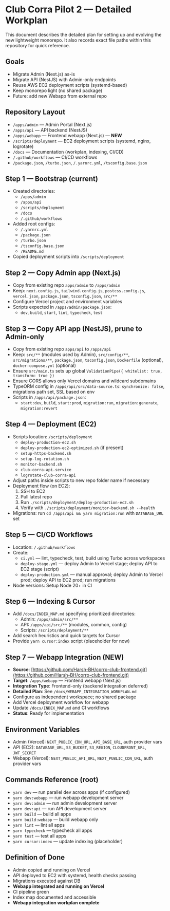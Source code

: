 # Club Corra Pilot 2 — Detailed Workplan

This document describes the detailed plan for setting up and evolving the new lightweight monorepo. It also records exact file paths within this repository for quick reference.

## Goals
- Migrate Admin (Next.js) as-is
- Migrate API (NestJS) with Admin-only endpoints
- Reuse AWS EC2 deployment scripts (systemd-based)
- Keep monorepo light (no shared package)
- Future: add new Webapp from external repo

## Repository Layout
- `/apps/admin` — Admin Portal (Next.js)
- `/apps/api` — API backend (NestJS)
- `/apps/webapp` — Frontend webapp (Next.js) — **NEW**
- `/scripts/deployment` — EC2 deployment scripts (systemd, nginx, logrotate)
- `/docs` — Documentation (workplan, indexing, CI/CD)
- `/.github/workflows` — CI/CD workflows
- `/package.json`, `/turbo.json`, `/.yarnrc.yml`, `/tsconfig.base.json`

## Step 1 — Bootstrap (current)
- Created directories:
  - `/apps/admin`
  - `/apps/api`
  - `/scripts/deployment`
  - `/docs`
  - `/.github/workflows`
- Added root configs:
  - `/.yarnrc.yml`
  - `/package.json`
  - `/turbo.json`
  - `/tsconfig.base.json`
  - `/README.md`
- Copied deployment scripts into `/scripts/deployment`

## Step 2 — Copy Admin app (Next.js)
- Copy from existing repo `apps/admin` to `/apps/admin`
- Keep: `next.config.js`, `tailwind.config.js`, `postcss.config.js`, `vercel.json`, `package.json`, `tsconfig.json`, `src/**`
- Configure Vercel project and environment variables
- Scripts expected in `/apps/admin/package.json`:
  - `dev`, `build`, `start`, `lint`, `typecheck`, `test`

## Step 3 — Copy API app (NestJS), prune to Admin-only
- Copy from existing repo `apps/api` to `/apps/api`
- Keep: `src/**` (modules used by Admin), `src/config/**`, `src/migrations/**`, `package.json`, `tsconfig.json`, `Dockerfile` (optional), `docker-compose.yml` (optional)
- Ensure `src/main.ts` sets up global `ValidationPipe({ whitelist: true, transform: true })`
- Ensure CORS allows only Vercel domains and wildcard subdomains
- TypeORM config in `/apps/api/src/data-source.ts`: `synchronize: false`, migrations path set, SSL based on env
- Scripts in `/apps/api/package.json`:
  - `start:dev`, `build`, `start:prod`, `migration:run`, `migration:generate`, `migration:revert`

## Step 4 — Deployment (EC2)
- Scripts location: `/scripts/deployment`
  - `deploy-production-ec2.sh`
  - `deploy-production-ec2-optimized.sh` (if present)
  - `setup-https-backend.sh`
  - `setup-log-rotation.sh`
  - `monitor-backend.sh`
  - `club-corra-api.service`
  - `logrotate-club-corra-api`
- Adjust paths inside scripts to new repo folder name if necessary
- Deployment flow (on EC2):
  1. SSH to EC2
  2. Pull latest repo
  3. Run `./scripts/deployment/deploy-production-ec2.sh`
  4. Verify with `./scripts/deployment/monitor-backend.sh --health`
- Migrations: run `cd /apps/api && yarn migration:run` with `DATABASE_URL` set

## Step 5 — CI/CD Workflows
- Location: `/.github/workflows`
- Create:
  - `ci.yml` — lint, typecheck, test, build using Turbo across workspaces
  - `deploy-stage.yml` — deploy Admin to Vercel stage; deploy API to EC2 stage (script)
  - `deploy-production.yml` — manual approval; deploy Admin to Vercel prod; deploy API to EC2 prod; run migrations
- Node versions: Setup Node 20+ in CI

## Step 6 — Indexing & Cursor
- Add `/docs/INDEX_MAP.md` specifying prioritized directories:
  - Admin: `/apps/admin/src/**`
  - API: `/apps/api/src/**` (modules, common, config)
  - Scripts: `/scripts/deployment/**`
- Add search heuristics and quick targets for Cursor
- Provide `yarn cursor:index` script (placeholder for now)

## Step 7 — Webapp Integration (NEW)
- **Source**: [https://github.com/Harsh-BH/corro-club-frontend.git](https://github.com/Harsh-BH/corro-club-frontend.git)
- **Target**: `/apps/webapp` — Frontend webapp (Next.js)
- **Integration Type**: Frontend-only (backend integration deferred)
- **Detailed Plan**: See `/docs/WEBAPP_INTEGRATION_WORKPLAN.md`
- Configure as independent workspace; no shared package
- Add Vercel deployment workflow for webapp
- Update `/docs/INDEX_MAP.md` and CI workflows
- **Status**: Ready for implementation

## Environment Variables
- Admin (Vercel): `NEXT_PUBLIC_CDN_URL`, `API_BASE_URL`, auth provider vars
- API (EC2): `DATABASE_URL`, `S3_BUCKET`, `S3_REGION`, `CLOUDFRONT_URL`, `JWT_SECRET`
- Webapp (Vercel): `NEXT_PUBLIC_API_URL`, `NEXT_PUBLIC_CDN_URL`, auth provider vars

## Commands Reference (root)
- `yarn dev` — run parallel dev across apps (if configured)
- `yarn dev:webapp` — run webapp development server
- `yarn dev:admin` — run admin development server
- `yarn dev:api` — run API development server
- `yarn build` — build all apps
- `yarn build:webapp` — build webapp only
- `yarn lint` — lint all apps
- `yarn typecheck` — typecheck all apps
- `yarn test` — test all apps
- `yarn cursor:index` — update indexing (placeholder)

## Definition of Done
- Admin copied and running on Vercel
- API deployed to EC2 with systemd, health checks passing
- Migrations executed against DB
- **Webapp integrated and running on Vercel**
- CI pipeline green
- Index map documented and accessible
- **Webapp integration workplan complete**

